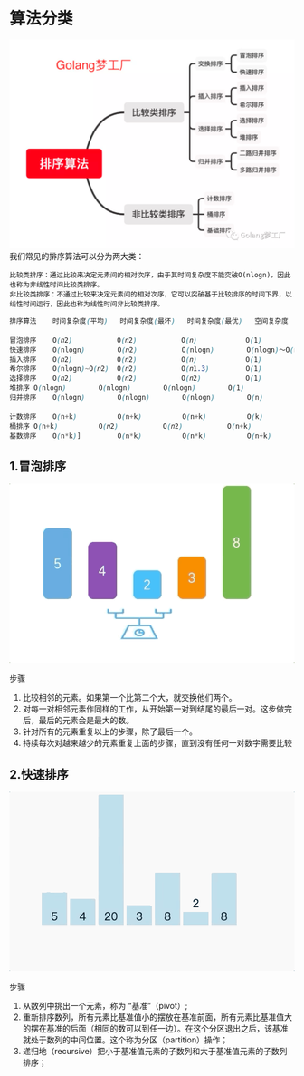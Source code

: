# 算法分类
![](.sort_images/sort_category.png)
我们常见的排序算法可以分为两大类：

    比较类排序：通过比较来决定元素间的相对次序，由于其时间复杂度不能突破O(nlogn)，因此也称为非线性时间比较类排序。
    非比较类排序：不通过比较来决定元素间的相对次序，它可以突破基于比较排序的时间下界，以线性时间运行，因此也称为线性时间非比较类排序。

```css
排序算法	时间复杂度(平均)	时间复杂度(最坏)	时间复杂度(最优)	空间复杂度           稳定性

冒泡排序	O(𝑛2)	        O(𝑛2)	        O(𝑛)	        O(1)                稳定
快速排序	O(nlogn)        O(𝑛2)	        O(nlogn)        O(nlogn)～O(n)       不稳定
插入排序	O(𝑛2)	        O(𝑛2)	        O(𝑛)	        O(1)                稳定
希尔排序	O(nlogn)~O(𝑛2)	O(𝑛2)	        O(𝑛1.3)	        O(1)                不稳定
选择排序	O(𝑛2)	        O(𝑛2)	        O(𝑛2)	        O(1)                稳定
堆排序	O(nlogn)        O(nlogn)        O(nlogn)        O(1)                不稳定
归并排序	O(nlogn)        O(nlogn)        O(nlogn)        O(n)	            稳定

计数排序	O(n+k)          O(n+k)          O(n+k)          O(k)                稳定
桶排序	O(n+k)          O(𝑛2)           O(𝑛2)           O(n+k)                稳定
基数排序	O(n*k)]         O(n*k)          O(n*k)          O(n+k)              稳定
```
## 1.冒泡排序
![](.sort_images/bubble.gif)

步骤

1. 比较相邻的元素。如果第一个比第二个大，就交换他们两个。
2. 对每一对相邻元素作同样的工作，从开始第一对到结尾的最后一对。这步做完后，最后的元素会是最大的数。
3. 针对所有的元素重复以上的步骤，除了最后一个。
4. 持续每次对越来越少的元素重复上面的步骤，直到没有任何一对数字需要比较

## 2.快速排序
![](.sort_images/quick_sort.gif)

步骤

1. 从数列中挑出一个元素，称为 “基准”（pivot）;
2. 重新排序数列，所有元素比基准值小的摆放在基准前面，所有元素比基准值大的摆在基准的后面（相同的数可以到任一边）。在这个分区退出之后，该基准就处于数列的中间位置。这个称为分区（partition）操作；
3. 递归地（recursive）把小于基准值元素的子数列和大于基准值元素的子数列排序；


